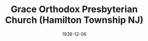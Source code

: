 ---
date: &id001 1938-12-06
end_date: null
location:
  address: 416 White Horse Avenue
  city: Hamilton Township
  state: NJ
minister:
- end: 1940-01-01
  name: Leslie Dunn
  start: 1939-01-01
  type: Pastor
- end: 1943-01-01
  name: Lawrence Gilmore
  start: 1941-01-01
  type: Pastor
- end: 1948-01-01
  name: H. Wilson Albright
  start: 1943-01-01
  type: Pastor
- end: 1958-01-01
  name: Theodore Georgian
  start: 1949-01-01
  type: Pastor
- end: 1966-01-01
  name: Donald Parker
  start: 1961-01-01
  type: Pastor
- end: 1966-01-01
  name: William Rankin
  start: 1966-01-01
  type: Pastor
- end: 1970-01-01
  name: Gordon Mouw
  start: 1968-01-01
  type: Pastor
- end: 1975-01-01
  name: Douglas Kittredge
  start: 1971-01-01
  type: Pastor
- end: 1976-01-01
  name: George Kirkwood
  start: 1976-01-01
  type: Pastor
- end: 2009-01-01
  name: Richard Nelson
  start: 1978-01-01
  type: Pastor
- end: null
  name: Travis Yonkman
  start: 2011-01-01
  type: Pastor
ministers:
- Leslie Dunn
- Lawrence Gilmore
- H. Wilson Albright
- Theodore Georgian
- Donald Parker
- William Rankin
- Gordon Mouw
- Douglas Kittredge
- George Kirkwood
- Richard Nelson
- Travis Yonkman
name: Grace Orthodox Presbyterian Church
names:
- end: null
  name: Grace Orthodox Presbyterian Church
  start: 1938-12-06
origination_date: *id001
raw_data: 'NEW JERSEY

  Hamilton Township

  Grace Orthodox Presbyterian Church  (December 6, 1938- )

  416 White Horse Avenue

  Pastors: Leslie Dunn, 1939-40

  Lawrence Gilmore, 1941-43

  H. Wilson Albright, 1943-48

  Theodore Georgian, 1949-58

  Donald Parker, 1961-66

  William Rankin, 1966

  Gordon Mouw, 1968-70

  Douglas Kittredge, 1971-75

  George Kirkwood, 1976

  Richard Nelson, 1978-2009

  Travis Yonkman 2011

  '
received_from: null
states:
- NJ
status:
  active: true
  end_date: null
  reason: null
  received_from: null
  withdrawal_to: null
title: Grace Orthodox Presbyterian Church (Hamilton Township NJ)
year_established:
- 1938

---